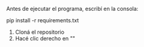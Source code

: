 Antes de ejecutar el programa, escribí en la consola:

pip install -r requirements.txt

1. Cloná el repositorio
2. Hacé clic derecho en ""
